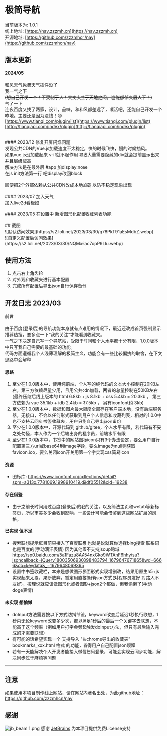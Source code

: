 # 极简导航
当前版本为: 1.0.1 <br>
线上地址: [https://nav.zzzmh.cn](https://nav.zzzmh.cn) <br>
开源地址: [https://github.com/zzzmhcn/nav](https://github.com/zzzmhcn/nav) <br>

## 版本更新

#### 2024/05
和风天气免费天气插件没了<br>
我一气之下<br>
~~(想自己开发一个！不受制于人！大丈夫生于天地之间，岂能郁郁久居人下！)~~ <br>
气了一下<br>
连夜百度又找了两家，设计，品味，和和风都差远了，凑活吧，还能自己开发一个咋地。主要还是因为没钱！😅<br>
[https://www.tianqi.com/plugin/list](https://www.tianqi.com/plugin/list)<br>
[http://tianqiapi.com/index/plugin](http://tianqiapi.com/index/plugin)<br>

<br>
#### 2023/12
修复开屏闪烁问题<br>
发现公共CDN的Vue.js加载速度不太稳定，快的时候飞快，慢的时候抽风。<br>
如果vue.js没加载起来 v-if就不起作用 导致大量需要隐藏的div就会提前显示出来 并且层级贼高<br>
解决方法是在最外层 #app 加display:none<br>
在js init方法第一行 吧display改回block<br>
<br>
顺便把2个外部依赖从公共CDN改成本地加载 以防不稳定现象出现<br>
<br>
#### 2023/07
加入天气<br>
加入live2d看板娘<br>
<br>
#### 2023/05
在设置中 新增图形化配置收藏列表功能<br>
<br>
## 截图
<br>
![默认访问效果](https://s2.loli.net/2023/03/30/q78PkT91aEsMdbZ.webp)
<br>
![自定义配置后访问效果](https://s2.loli.net/2023/03/30/NQMx6ac7opP9Llu.webp)
<br>

## 使用方法
 1. 点击右上角齿轮
 2. 对外观和收藏夹进行基本配置
 3. 完成所有配置后导出json自行保存备份


## 开发日志 2023/03

#### 前言
由于百度(登录后)的导航功能本身就有点难用的情况下，最近还改成首页强制显示推荐热搜，要多点一下“我的关注”才能看到收藏夹。 <br>
一气之下决定自己写一个导航站，受限于时间和个人水平都十分有限，1.0.0版本中只写我自己需要的最基础的功能。 <br>
代码方面遵循我个人浅薄理解的极简主义，功能会有一些比较偏执的取舍，在下文思路中会解释 <br>
 
#### 思路
 1. 至少在1.0.0版本中，使用纯前端，个人写的纯代码的文本大小控制在20KB左右，第三方依赖尽量少用，且用公共cdn加载，两者的总量控制在50KB左右 (最终压缩后线上版本的 html 6.8kb + js 8.1kb + css 5.4kb = 20.3kb ， 第三方依赖为 vue 35.1kb + idb 2.4kb = 37.5kb ， 另有iconfont约 3kb)
 2. 至少在1.0.0版本中，数据和图片最大限度全部存在客户端本地，没有后端服务器，无接口，不会以任何形式获取到用户个人信息和收藏列表，相对的1.0.0中也不支持云同步书签收藏夹，用户只能自己导出json备份
 2. 至少在1.0.0版本中，开源代码到 github/gitee，个人水平有限，若代码有不妥之处勿怪，本人作为一个后端出身的程序员，前端水平有限
 3. 至少在1.0.0版本中，书签中的网站图标icon只有3个办法设定，要么用户自行配置第三方url或base64到image字段，要么image为null则获取favicon.ico，要么关闭icon开关用第一个字实现css简易icon

#### 资源
 - 图标库: https://www.iconfont.cn/collections/detail?spm=a313x.7781069.1998910419.d9df05512&cid=19238

#### 存在借鉴
 - 由于之前长时间用过百度(登录后)的我的关注，以及简法主页和wetab等新标签页，所以审美多少会收到影响，一些设计可能会借鉴到这些网站扩展的风格。
 
#### 已实现 但不足
 - 搜索联想提示框目前只接入了百度联想 也就是说就算你选择bing搜索 联系词也是百度的(手动滴汗表情) 因为其他家不支持jsoup跨域 https://sp0.baidu.com/5a1Fazu8AA54nxGko9WTAnF6hhy/su?jsoncallback=jQuery18003506930398483794_1679647671865&wd=6666&cb=keydata&_=1679648069365
 - 设置中书签收藏栏，本来是想做图形界面形式实现增删改，结果用原生h5+js实现起来太累，果断放弃，暂定用直接操作json方式(对程序员友好 对路人不友好)，按理说就应该做图形化或者图形+json2个都做，但我偷懒了(手动doge表情)
 
#### 未实现 想偷懒
 - doInput方法需要按以下方式防抖节流，keyword改变后延迟1秒执行联想，1秒内无论keyword改变多少次，都以满足1秒后的最后一个关键字去联想，不能高于这个频率（例如用户打字会频繁触发doInput方法，但只有最后输入完成的才需要联想）
 - 有可能的话希望实现一个 支持导入 "从chrome导出的收藏夹" bookmarks_xxx.html 格式 的功能，省得用户自己配置json烦躁
 - 若有一天能解决个人开发者能接入微信扫码登录，可能会实现云同步功能，解决同步过于麻烦等问题

---

## 注意
如果使用本项目制作线上网站，请在网站内著名出处，为此github地址：https://github.com/zzzmhcn/nav

## 感谢
![jb_beam _1_.png](https://s2.loli.net/2023/06/02/caw4KmEWXbOMTFy.png)
感谢 [JetBrains](https://jb.gg/OpenSourceSupport) 为本项目提供免费License支持
